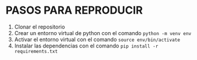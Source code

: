 # PASOS PARA REPRODUCIR

1. Clonar el repositorio
2. Crear un entorno virtual de python con el comando `python -m venv env`
3. Activar el entorno virtual con el comando `source env/bin/activate`
4. Instalar las dependencias con el comando `pip install -r requirements.txt`
